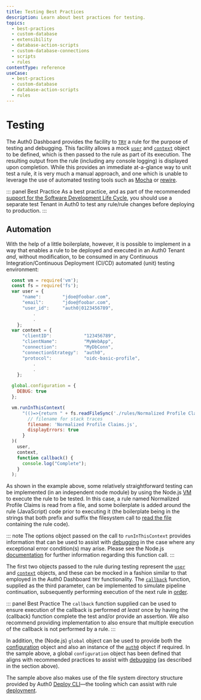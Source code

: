 ```yaml
---
title: Testing Best Practices
description: Learn about best practices for testing.
topics:
  - best-practices
  - custom-database
  - extensibility
  - database-action-scripts
  - custom-database-connections
  - scripts
  - rules
contentType: reference
useCase:
  - best-practices
  - custom-database
  - database-action-scripts
  - rules
---
```

# Testing

The Auth0 Dashboard provides the facility to [`TRY`](/rules/guides/debug) a rule for the purpose of testing and debugging. This facility allows a mock [`user`](/best-practices/rules#user-object) and [`context`](/best-practices/rules#context-object) object to be defined, which is then passed to the rule as part of its execution. The resulting output from the rule (including any console logging) is displayed upon completion. While this provides an immediate at-a-glance way to unit test a rule, it is very much a manual approach, and one which is unable to leverage the use of automated testing tools such as [Mocha](https://mochajs.org/) or [rewire](https://www.npmjs.com/package/rewire).

::: panel Best Practice
As a best practice, and as part of the recommended [support for the Software Development Life Cycle](https://auth0.com/docs/architecture-scenarios/implementation/b2c/b2c-architecture#sdlc-support), you should use a separate test Tenant in Auth0 to test any rule/rule changes before deploying to production.
:::

## Automation

With the help of a little boilerplate, however, it is possible to implement in a way that enables a rule to be deployed and executed in an Auth0 Tenant *and*, without modification, to be consumed in any Continuous Integration/Continuous Deployment (CI/CD) automated (unit) testing environment:

```js
  const vm = require('vm');
  const fs = require('fs');
  var user = {
      "name":        "jdoe@foobar.com",
      "email":       "jdoe@foobar.com",
      "user_id":     "auth0|0123456789",
          .
          .
    };
  var context = {
      "clientID":            "123456789",
      "clientName":          "MyWebApp",
      "connection":          "MyDbConn",
      "connectionStrategy":  "auth0",
      "protocol":            "oidc-basic-profile",
          .
          .
    };

  global.configuration = {
    DEBUG: true
  };

  vm.runInThisContext(
      "(()=>{return " + fs.readFileSync('./rules/Normalized Profile Claims.js') + " })();", {
        // filename for stack traces
        filename: 'Normalized Profile Claims.js',
        displayErrors: true
      }
  )(
    user,
    context,
    function callback() {
      console.log("Complete");
    }
  );
```

As shown in the example above, some relatively straightforward testing can be implemented (in an independent node module) by using the Node.js [VM](https://www.w3schools.com/nodejs/ref_vm.asp) to execute the rule to be tested. In this case, a rule named Normalized Profile Claims is read from a file, and some boilerplate is added around the rule (JavaScript) code prior to executing it (the boilerplate being in the strings that both prefix and suffix the filesystem call to [read the file](https://nodejs.org/api/fs.html#fs_fs_readfilesync_path_options) containing the rule code).

::: note
The options object passed on the call to `runInThisContext` provides information that can be used to assist with [debugging](/best-practices/debugging) in the case where any exceptional error condition(s) may arise. Please see the Node.js [documentation](https://node.readthedocs.io/en/stable/api/vm/) for further information regarding this function call.
:::

The first two objects passed to the rule during testing represent the [`user`](/best-practices/rules#user-object) and [`context`](/best-practices/rules#context-object) objects, and these can be mocked in a fashion similar to that employed in the Auth0 Dashboard `TRY` functionality. The [`callback`](/best-practices/rules#callback-function) function, supplied as the third parameter, can be implemented to simulate pipeline continuation, subsequently performing execution of the next rule in [order](/best-practices/rules#order).

::: panel Best Practice
The `callback` function supplied can be used to ensure execution of the callback is performed *at least* once by having the (callback) function complete the test and/or provide an assertion. We also recommend providing implementation to also ensure that multiple execution of the callback is not performed by a rule.
:::

In addition, the (Node.js) `global` object can be used to provide both the [configuration](/best-practices/rules#environment) object and also an instance of the [`auth0`](/best-practices/rules#auth0-object) object if required. In the sample above, a global `configuration` object has been defined that aligns with recommended practices to assist with [debugging](/best-practices/debugging) (as described in the section above).

The sample above also makes use of the file system directory structure provided by Auth0 [Deploy CLI](/extensions/deploy-cli)&mdash;the tooling which can assist with rule [deployment](/best-practices/deployment).
